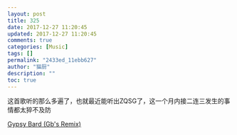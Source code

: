```yaml
---
layout: post
title: 325
date: 2017-12-27 11:20:45
updated: 2017-12-27 11:20:45
comments: true
categories: [Music]
tags: []
permalink: "2433ed_11ebb627"
author: "猫厨"
description: ""
toc: true
---
```


<p>这首歌听的那么多遍了，也就最近能听出ZQSG了，这一个月内接二连三发生的事情都太猝不及防</p>

[Gypsy Bard (Gb's Remix)](http://music.163.com/song/media/outer/url?id=28040850)